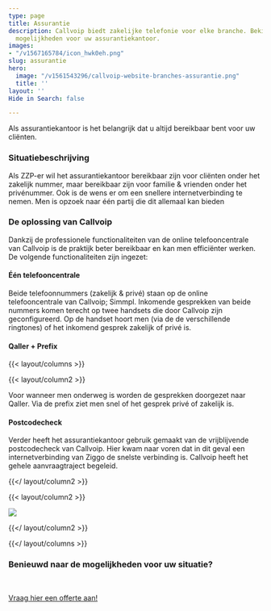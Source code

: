 ```yaml
---
type: page
title: Assurantie
description: Callvoip biedt zakelijke telefonie voor elke branche. Bekijk hier de
  mogelijkheden voor uw assurantiekantoor.
images:
- "/v1567165784/icon_hwk0eh.png"
slug: assurantie
hero:
  image: "/v1561543296/callvoip-website-branches-assurantie.png"
  title: ''
layout: ''
Hide in Search: false

---
```

Als assurantiekantoor is het belangrijk dat u altijd bereikbaar bent voor uw cliënten.

### Situatiebeschrijving

Als ZZP-er wil het assurantiekantoor bereikbaar zijn voor cliënten onder het zakelijk nummer, maar bereikbaar zijn voor familie & vrienden onder het privénummer. Ook is de wens er om een snellere internetverbinding te nemen. Men is opzoek naar één partij die dit allemaal kan bieden

### De oplossing van Callvoip

Dankzij de professionele functionaliteiten van de online telefooncentrale van Callvoip is de praktijk beter bereikbaar en kan men efficiënter werken. De volgende functionaliteiten zijn ingezet:

#### Één telefooncentrale

Beide telefoonnummers (zakelijk & privé) staan op de online telefooncentrale van Callvoip; Simmpl. Inkomende gesprekken van beide nummers komen terecht op twee handsets die door Callvoip zijn geconfigureerd. Op de handset hoort men (via de de verschillende ringtones) of het inkomend gesprek zakelijk of privé is.

#### Qaller + Prefix

{{< layout/columns >}}

 {{< layout/column2 >}}

Voor wanneer men onderweg is worden de gesprekken doorgezet naar Qaller. Via de prefix ziet men snel of het gesprek privé of zakelijk is.

#### Postcodecheck

Verder heeft het assurantiekantoor gebruik gemaakt van de vrijblijvende postcodecheck van Callvoip. Hier kwam naar voren dat in dit geval een internetverbinding van Ziggo de snelste verbinding is. Callvoip heeft het gehele aanvraagtraject begeleid.

 {{</ layout/column2 >}}

 {{< layout/column2 >}}

![](https://res.cloudinary.com/callvoip/image/upload/v1562743614/Callvoip-website-branches-assurantie-postcodecheck.png)

 {{</ layout/column2 >}}

{{</ layout/columns >}}

### Benieuwd naar de mogelijkheden voor uw situatie?

<br>

<a href="/offerte/" class="button">Vraag hier een offerte aan!</a>